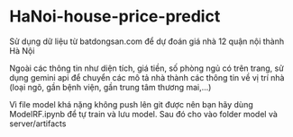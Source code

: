 # HaNoi-house-price-predict
Sử dụng dữ liệu từ batdongsan.com để dự đoán giá nhà 12 quận nội thành Hà Nội

Ngoài các thông tin như diện tích, giá tiền, số phòng ngủ có trên trang, sử dụng gemini api để chuyển các mô tả nhà thành các thông tin về vị trí nhà (loại ngõ, gần bệnh viện, gần trung tâm thương mai,...)

 Vì file model khá nặng không push lên git được nên bạn hãy dùng ModelRF.ipynb để tự train và lưu model. Sau đó cho vào folder model và server/artifacts
